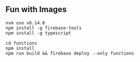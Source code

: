 ## Fun with Images


```
nvm use v6.14.0
npm install -g firebase-tools
npm install -g typescript

cd functions
npm install
npm run build && firebase deploy --only functions

```